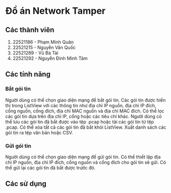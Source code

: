 # Đồ án Network Tamper
## Các thành viên
1. 22521186 - Phạm Minh Quân
2. 22521215 - Nguyễn Văn Quốc
3. 22521289 - Vũ Bá Tài
4. 22521292 - Nguyễn Đinh Minh Tâm
## Các tính năng
### Bắt gói tin

Người dùng có thể chọn giao diện mạng để bắt gói tin.
Các gói tin được hiển thị trong ListView với các thông tin như địa chỉ IP nguồn, địa chỉ IP đích, cổng nguồn, cổng đích, địa chỉ MAC nguồn và địa chỉ MAC đích.
Có thể lọc các gói tin dựa trên địa chỉ IP, cổng hoặc các tiêu chí khác.
Người dùng có thể lưu các gói tin đã bắt được vào tệp .pcap hoặc tải các gói tin từ tệp .pcap.
Có thể xóa tất cả các gói tin đã bắt khỏi ListView.
Xuất danh sách các gói tin ra tệp văn bản hoặc CSV.
### Gửi gói tin

Người dùng có thể chọn giao diện mạng để gửi gói tin.
Có thể thiết lập địa chỉ IP nguồn, địa chỉ IP đích, cổng nguồn và cổng đích cho gói tin sẽ gửi.
Có thể gửi lại các gói tin đã bắt được trước đó.

## Các sử dụng
